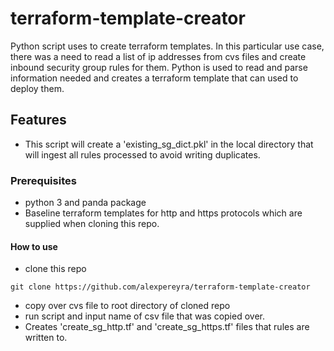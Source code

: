 # terraform-template-creator

Python script uses to create terraform templates. In this particular use case, there was a need to read a list of ip addresses from cvs files and create inbound security group rules for them. Python is used to read and parse information needed and creates a terraform template that can used to deploy them.

## Features

- This script will create a 'existing_sg_dict.pkl' in the local directory that will ingest all rules processed to avoid writing duplicates.

### Prerequisites

- python 3 and panda package
- Baseline terraform templates for http and https protocols which are supplied when cloning this repo.

#### How to use

- clone this repo
```
git clone https://github.com/alexpereyra/terraform-template-creator
```

- copy over cvs file to root directory of cloned repo
- run script and input name of csv file that was copied over.
- Creates 'create_sg_http.tf' and 'create_sg_https.tf' files that rules are written to.

